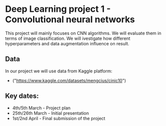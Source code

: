 # Deep Learning project 1 - Convolutional neural networks
This project will mainly focuses on CNN algorithms. We will evaluate them in terms of image classification. We will ivestigate how different hyperparameters and data augmentation influence on result. 

## Data 
In our project we will use data from Kaggle platform:
- ("https://www.kaggle.com/datasets/mengcius/cinic10")

## Key dates:
- 4th/5th March - Project plan
- 25th/26th March - Initial presentation
- 1st/2nd April - Final submission of the project




